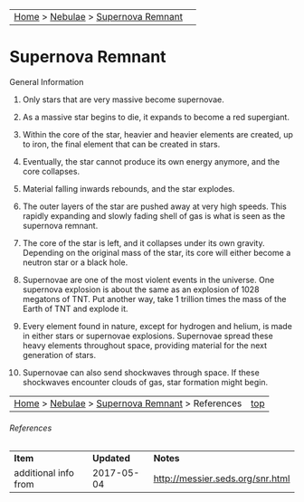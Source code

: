 |    |    |
|:---|---:|
|[Home](/notes/#object-notes) > [Nebulae](/notes/#nebulae) > [Supernova Remnant](../!supernova-remnant-info) |  |

# Supernova Remnant
General Information

1.	Only stars that are very massive become supernovae.

2.	As a massive star begins to die, it expands to become a red supergiant.

3.	Within the core of the star, heavier and heavier elements are created, up to iron, the final element that can be created in stars.

4.	Eventually, the star cannot produce its own energy anymore, and the core collapses.

5.	Material falling inwards rebounds, and the star explodes.

6.	The outer layers of the star are pushed away at very high speeds.  This rapidly expanding and slowly fading shell of gas is what is seen as the supernova remnant.

7.	The core of the star is left, and it collapses under its own gravity.  Depending on the original mass of the star, its core will either become a neutron star or a black hole.

8.	Supernovae are one of the most violent events in the universe.  One supernova explosion is about the same as an explosion of 1028 megatons of TNT.  Put another way, take 1 trillion times the mass of the Earth of TNT and explode it.

9.	Every element found in nature, except for hydrogen and helium, is made in either stars or supernovae explosions.  Supernovae spread these heavy elements throughout space, providing material for the next generation of stars.

10.	Supernovae can also send shockwaves through space.  If these shockwaves encounter clouds of gas, star formation might begin.

|    |    |
|:---|---:|
|[Home](/notes/#object-notes) > [Nebulae](/notes/#nebulae) > [Supernova Remnant](../!supernova-remnant-info) > References | [top](#supernova-remnant) |

###### References
|   |   |   |
|---|---|---|
|**Item**|**Updated**|**Notes**|
|additional info from|2017-05-04|<http://messier.seds.org/snr.html>|
